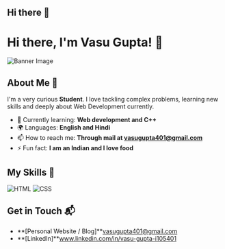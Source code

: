 ## Hi there 👋

# Hi there, I'm Vasu Gupta! 👋

![Banner Image](https://i0.wp.com/shamimreza.com/wp-content/uploads/2022/07/DALL%C2%B7E-2023-11-24-01.30.43-A-banner-sized-image-representing-a-friendly-and-engaging-conversation-about-GitHub-Copilot-featuring-a-software-developer-Hispanic-male-with-short-.png?fit=1030%2C589&ssl=1)

## About Me 🚀

I'm a very curious **Student**. I love tackling complex problems, learning new skills and deeply about Web Development currently.

- 🌱 Currently learning: **Web development and C++**
- 🌍 Languages: **English and Hindi**
- 📫 How to reach me: **Through mail at vasugupta401@gmail.com**
- ⚡ Fun fact: **I am an Indian and I love food**

## My Skills 🧠

![HTML](https://img.shields.io/badge/-HTML-E34F26?style=flat-square&logo=html5&logoColor=white)
![CSS](https://img.shields.io/badge/-CSS-1572B6?style=flat-square&logo=css3&logoColor=white)


## Get in Touch 📬

- **[Personal Website / Blog]**vasugupta401@gmail.com
- **[LinkedIn]**www.linkedin.com/in/vasu-gupta-i105401



